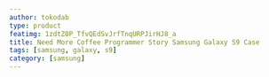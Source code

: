 ```yaml
---
author: tokodab
type: product
featimg: 1zdtZ0P_TfvQEdSvJrfTnqURPJirHJ8_a
title: Need More Coffee Programmer Story Samsung Galaxy S9 Case
tags: [samsung, galaxy, s9]
category: [samsung]
---
```

